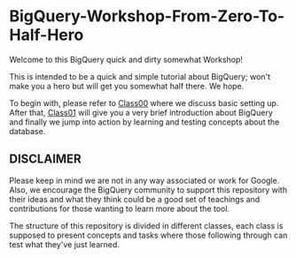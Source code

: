 # BigQuery-Workshop-From-Zero-To-Half-Hero

Welcome to this BigQuery quick and dirty somewhat Workshop!

This is intended to be a quick and simple tutorial about BigQuery; won't make you a hero but will get you somewhat half there. We hope.

To begin with, please refer to [Class00](./Class00_Setup/README.md) where we discuss basic setting up. After that, [Class01](./Class01_Arrays_And_Structs/README.md) will give you a very brief introduction about BigQuery and finally we jump into action by learning and testing concepts about the database.

## DISCLAIMER

Please keep in mind we are not in any way associated or work for Google. Also, we encourage the BigQuery community to support this repository with their ideas and what they think could be a good set of teachings and contributions for those wanting to learn more about the tool.

The structure of this repository is divided in different classes, each class is supposed to present concepts and tasks where those following through can test what they've just learned.
